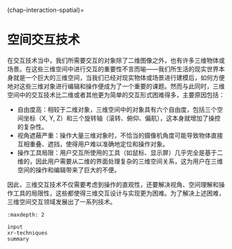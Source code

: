 (chap-interaction-spatial)=
# 空间交互技术

在交互技术当中，我们所需要交互的对象除了二维图像之外，也有许多三维物体或场景。在这些三维空间中进行交互的重要性不言而喻——我们所生活的现实世界本身就是一个巨大的三维空间，当我们已经对现实物体或场景进行建模后，如何方便地对这些三维对象进行编辑和操作便成为了一个重要的课题。然而与此同时，三维空间中的交互技术比二维或者其他更为简单的交互形式困难得多，主要原因包括：

- 自由度高：相较于二维对象，三维空间中的对象具有六个自由度，包括三个空间坐标（X, Y, Z）和三个旋转轴（滚转、俯仰、偏航），这本身就增加了操控的复杂性。
- 视角遮蔽严重：操作大量三维对象时，不恰当的摄像机角度可能导致物体直接互相重叠、遮挡，使得用户难以准确地定位和操作对象。
- 操作工具局限：用户交互所使用的工具（如鼠标、显示屏）几乎完全是基于二维的，因此用户需要从二维的界面处理复杂的三维空间关系，这为用户在三维空间的操作和编辑带来了巨大的不便。

因此，三维交互技术不仅需要考虑到操作的直观性，还要解决视角、空间理解和操作工具的局限性，这些都使得三维交互设计与实现更为困难。为了解决上述困难，三维空间交互领域发展出了一系列技术。

```{toctree}
:maxdepth: 2

input
xr-techniques
summary
```